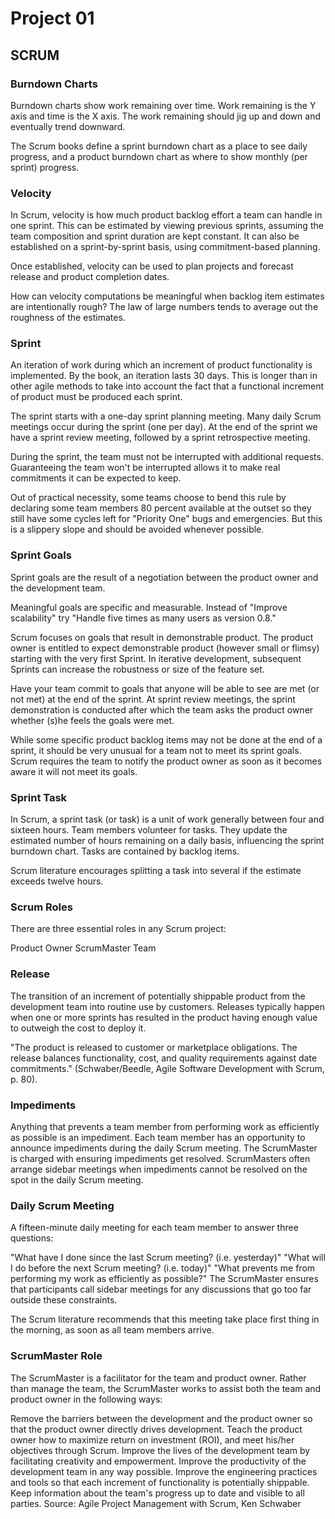 # Project 01


## SCRUM
### Burndown Charts

Burndown charts show work remaining over time. Work remaining is the Y axis and time is the X axis. The work remaining should jig up and down and eventually trend downward.

The Scrum books define a sprint burndown chart as a place to see daily progress, and a product burndown chart as where to show monthly (per sprint) progress.

### Velocity

In Scrum, velocity is how much product backlog effort a team can handle in one sprint. This can be estimated by viewing previous sprints, assuming the team composition and sprint duration are kept constant. It can also be established on a sprint-by-sprint basis, using commitment-based planning.

Once established, velocity can be used to plan projects and forecast release and product completion dates.

How can velocity computations be meaningful when backlog item estimates are intentionally rough? The law of large numbers tends to average out the roughness of the estimates.

### Sprint

An iteration of work during which an increment of product functionality is implemented. By the book, an iteration lasts 30 days. This is longer than in other agile methods to take into account the fact that a functional increment of product must be produced each sprint.

The sprint starts with a one-day sprint planning meeting. Many daily Scrum meetings occur during the sprint (one per day). At the end of the sprint we have a sprint review meeting, followed by a sprint retrospective meeting.

During the sprint, the team must not be interrupted with additional requests. Guaranteeing the team won't be interrupted allows it to make real commitments it can be expected to keep.

Out of practical necessity, some teams choose to bend this rule by declaring some team members 80 percent available at the outset so they still have some cycles left for "Priority One" bugs and emergencies. But this is a slippery slope and should be avoided whenever possible.


### Sprint Goals

Sprint goals are the result of a negotiation between the product owner and the development team.

Meaningful goals are specific and measurable. Instead of "Improve scalability" try "Handle five times as many users as version 0.8."

Scrum focuses on goals that result in demonstrable product. The product owner is entitled to expect demonstrable product (however small or flimsy) starting with the very first Sprint. In iterative development, subsequent Sprints can increase the robustness or size of the feature set.

Have your team commit to goals that anyone will be able to see are met (or not met) at the end of the sprint. At sprint review meetings, the sprint demonstration is conducted after which the team asks the product owner whether (s)he feels the goals were met.

While some specific product backlog items may not be done at the end of a sprint, it should be very unusual for a team not to meet its sprint goals. Scrum requires the team to notify the product owner as soon as it becomes aware it will not meet its goals.

### Sprint Task

In Scrum, a sprint task (or task) is a unit of work generally between four and sixteen hours. Team members volunteer for tasks. They update the estimated number of hours remaining on a daily basis, influencing the sprint burndown chart. Tasks are contained by backlog items.

Scrum literature encourages splitting a task into several if the estimate exceeds twelve hours.

### Scrum Roles

There are three essential roles in any Scrum project:

Product Owner
ScrumMaster
Team

### Release

The transition of an increment of potentially shippable product from the development team into routine use by customers. Releases typically happen when one or more sprints has resulted in the product having enough value to outweigh the cost to deploy it.

"The product is released to customer or marketplace obligations. The release balances functionality, cost, and quality requirements against date commitments." (Schwaber/Beedle, Agile Software Development with Scrum, p. 80).

### Impediments

Anything that prevents a team member from performing work as efficiently as possible is an impediment. Each team member has an opportunity to announce impediments during the daily Scrum meeting. The ScrumMaster is charged with ensuring impediments get resolved. ScrumMasters often arrange sidebar meetings when impediments cannot be resolved on the spot in the daily Scrum meeting.


### Daily Scrum Meeting

A fifteen-minute daily meeting for each team member to answer three questions:

"What have I done since the last Scrum meeting? (i.e. yesterday)"
"What will I do before the next Scrum meeting? (i.e. today)"
"What prevents me from performing my work as efficiently as possible?"
The ScrumMaster ensures that participants call sidebar meetings for any discussions that go too far outside these constraints.

The Scrum literature recommends that this meeting take place first thing in the morning, as soon as all team members arrive.

### ScrumMaster Role

The ScrumMaster is a facilitator for the team and product owner. Rather than manage the team, the ScrumMaster works to assist both the team and product owner in the following ways:

Remove the barriers between the development and the product owner so that the product owner directly drives development.
Teach the product owner how to maximize return on investment (ROI), and meet his/her objectives through Scrum.
Improve the lives of the development team by facilitating creativity and empowerment.
Improve the productivity of the development team in any way possible.
Improve the engineering practices and tools so that each increment of functionality is potentially shippable.
Keep information about the team's progress up to date and visible to all parties.
Source: Agile Project Management with Scrum, Ken Schwaber
